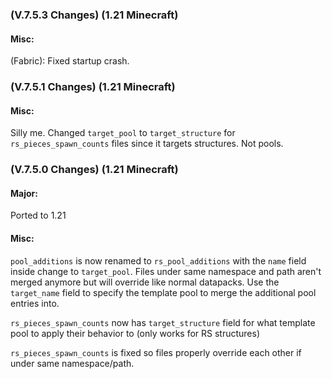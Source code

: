 ### **(V.7.5.3 Changes) (1.21 Minecraft)**

#### Misc:
(Fabric): Fixed startup crash.


### **(V.7.5.1 Changes) (1.21 Minecraft)**

#### Misc:
Silly me. Changed `target_pool` to `target_structure` for `rs_pieces_spawn_counts` files since it targets structures. Not pools.


### **(V.7.5.0 Changes) (1.21 Minecraft)**

#### Major:
Ported to 1.21

#### Misc:
`pool_additions` is now renamed to `rs_pool_additions` with the `name` field inside change to `target_pool`.
  Files under same namespace and path aren't merged anymore but will override like normal datapacks. 
  Use the `target_name` field to specify the template pool to merge the additional pool entries into.

`rs_pieces_spawn_counts` now has `target_structure` field for what template pool to apply their behavior to (only works for RS structures)

`rs_pieces_spawn_counts` is fixed so files properly override each other if under same namespace/path.